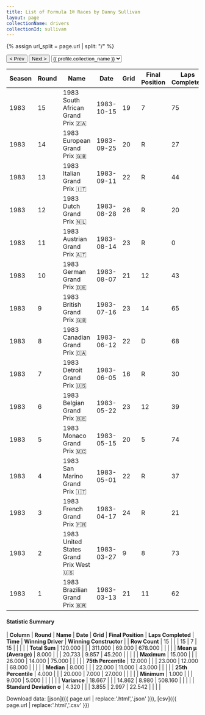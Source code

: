 ```yaml
---
title: List of Formula 1® Races by Danny Sullivan
layout: page
collectionName: drivers
collectionId: sullivan
---
```


{% assign url_split = page.url | split: "/" %}
<div id="collection-navigation">
<button onclick="selector.options[selector.selectedIndex-1].value && (window.location = selector.options[selector.selectedIndex-1].value);">&lt; Prev</button>
<button onclick="selector.options[selector.selectedIndex+1].value && (window.location = selector.options[selector.selectedIndex+1].value);">Next &gt;</button>
<select id="selector" onchange="this.options[this.selectedIndex].value && (window.location = this.options[this.selectedIndex].value);">
  {% for collectionId in site.data[page.collectionName].refs %}
    {% if collectionId == page.collectionId %}
      {% assign selected = "selected" %}
    {% else %}
      {% assign selected = "" %}
    {% endif %}
    {% assign profile = site.data[page.collectionName][collectionId].profile %}
    <option value="/f1/{{ page.collectionName }}/{{ collectionId }}/{{ url_split[4] }}" {{ selected }}>{{ profile.collection_name }}</option>
  {% endfor %}
</select>
</div>

| Season | Round | Name | Date | Grid | Final Position | Laps Completed | Time | Winning Driver | Winning Constructor |
|--|--|--|--|--|--|--|--|--|--|
| 1983 | 15 | 1983 South African Grand Prix 🇿🇦 | 1983-10-15 | 19 | 7 | 75 |   | Riccardo Patrese 🇮🇹 | Brabham 🇬🇧 |
| 1983 | 14 | 1983 European Grand Prix 🇬🇧 | 1983-09-25 | 20 | R | 27 |   | Nelson Piquet 🇧🇷 | Brabham 🇬🇧 |
| 1983 | 13 | 1983 Italian Grand Prix 🇮🇹 | 1983-09-11 | 22 | R | 44 |   | Nelson Piquet 🇧🇷 | Brabham 🇬🇧 |
| 1983 | 12 | 1983 Dutch Grand Prix 🇳🇱 | 1983-08-28 | 26 | R | 20 |   | René Arnoux 🇫🇷 | Ferrari 🇮🇹 |
| 1983 | 11 | 1983 Austrian Grand Prix 🇦🇹 | 1983-08-14 | 23 | R | 0 |   | Alain Prost 🇫🇷 | Renault 🇫🇷 |
| 1983 | 10 | 1983 German Grand Prix 🇩🇪 | 1983-08-07 | 21 | 12 | 43 |   | René Arnoux 🇫🇷 | Ferrari 🇮🇹 |
| 1983 | 9 | 1983 British Grand Prix 🇬🇧 | 1983-07-16 | 23 | 14 | 65 |   | Alain Prost 🇫🇷 | Renault 🇫🇷 |
| 1983 | 8 | 1983 Canadian Grand Prix 🇨🇦 | 1983-06-12 | 22 | D | 68 |   | René Arnoux 🇫🇷 | Ferrari 🇮🇹 |
| 1983 | 7 | 1983 Detroit Grand Prix 🇺🇸 | 1983-06-05 | 16 | R | 30 |   | Michele Alboreto 🇮🇹 | Tyrrell 🇬🇧 |
| 1983 | 6 | 1983 Belgian Grand Prix 🇧🇪 | 1983-05-22 | 23 | 12 | 39 |   | Alain Prost 🇫🇷 | Renault 🇫🇷 |
| 1983 | 5 | 1983 Monaco Grand Prix 🇲🇨 | 1983-05-15 | 20 | 5 | 74 |   | Keke Rosberg 🇫🇮 | Williams 🇬🇧 |
| 1983 | 4 | 1983 San Marino Grand Prix 🇮🇹 | 1983-05-01 | 22 | R | 37 |   | Patrick Tambay 🇫🇷 | Ferrari 🇮🇹 |
| 1983 | 3 | 1983 French Grand Prix 🇫🇷 | 1983-04-17 | 24 | R | 21 |   | Alain Prost 🇫🇷 | Renault 🇫🇷 |
| 1983 | 2 | 1983 United States Grand Prix West 🇺🇸 | 1983-03-27 | 9 | 8 | 73 |   | John Watson 🇬🇧 | McLaren 🇬🇧 |
| 1983 | 1 | 1983 Brazilian Grand Prix 🇧🇷 | 1983-03-13 | 21 | 11 | 62 |   | Nelson Piquet 🇧🇷 | Brabham 🇬🇧 |

#### Statistic Summary

| **Column** | **Round** | **Name** | **Date** | **Grid** | **Final Position** | **Laps Completed** | **Time** | **Winning Driver** | **Winning Constructor** |
| **Row Count** | 15 |  |  | 15 | 7 | 15 |  |  |  |
| **Total Sum** | 120.000 |  |  | 311.000 | 69.000 | 678.000 |  |  |  |
| **Mean μ (Average)** | 8.000 |  |  | 20.733 | 9.857 | 45.200 |  |  |  |
| **Maximum** | 15.000 |  |  | 26.000 | 14.000 | 75.000 |  |  |  |
| **75th Percentile** | 12.000 |  |  | 23.000 | 12.000 | 68.000 |  |  |  |
| **Median** | 8.000 |  |  | 22.000 | 11.000 | 43.000 |  |  |  |
| **25th Percentile** | 4.000 |  |  | 20.000 | 7.000 | 27.000 |  |  |  |
| **Minimum** | 1.000 |  |  | 9.000 | 5.000 |  |  |  |  |
| **Variance** | 18.667 |  |  | 14.862 | 8.980 | 508.160 |  |  |  |
| **Standard Deviation σ** | 4.320 |  |  | 3.855 | 2.997 | 22.542 |  |  |  |

Download data: [json]({{ page.url | replace:'.html','.json' }}), [csv]({{ page.url | replace:'.html','.csv' }})
